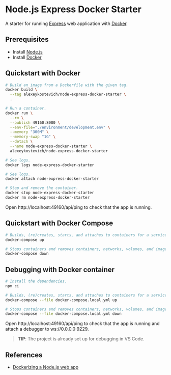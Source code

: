 # Node.js Express Docker Starter

A starter for running [Express](https://expressjs.com/) web application with [Docker](https://www.docker.com/).

## Prerequisites

- Install [Node.js](https://nodejs.org/)
- Install [Docker](https://docs.docker.com/)

## Quickstart with Docker

```sh
# Build an image from a Dockerfile with the given tag.
docker build \
  --tag alexeykostevich/node-express-docker-starter \
  .

# Run a container.
docker run \
  --rm \
  --publish 49160:8080 \
  --env-file="./environment/development.env" \
  --memory "300M" \
  --memory-swap "1G" \
  --detach \
  --name node-express-docker-starter \
  alexeykostevich/node-express-docker-starter

# See logs.
docker logs node-express-docker-starter

# See logs.
docker attach node-express-docker-starter

# Stop and remove the container.
docker stop node-express-docker-starter
docker rm node-express-docker-starter
```

Open http://localhost:49160/api/ping to check that the app is running.

## Quickstart with Docker Compose

```sh
# Builds, (re)creates, starts, and attaches to containers for a service.
docker-compose up

# Stops containers and removes containers, networks, volumes, and images.
docker-compose down
```

## Debugging with Docker container

```sh
# Install the dependencies.
npm ci

# Builds, (re)creates, starts, and attaches to containers for a service.
docker-compose --file docker-compose.local.yml up

# Stops containers and removes containers, networks, volumes, and images.
docker-compose --file docker-compose.local.yml down
```

Open http://localhost:49160/api/ping to check that the app is running and attach a debugger to ws://0.0.0.0:9229.

> **TIP**: The project is already set up for debugging in VS Code.

## References

- [Dockerizing a Node.js web app](https://nodejs.org/en/docs/guides/nodejs-docker-webapp/)

